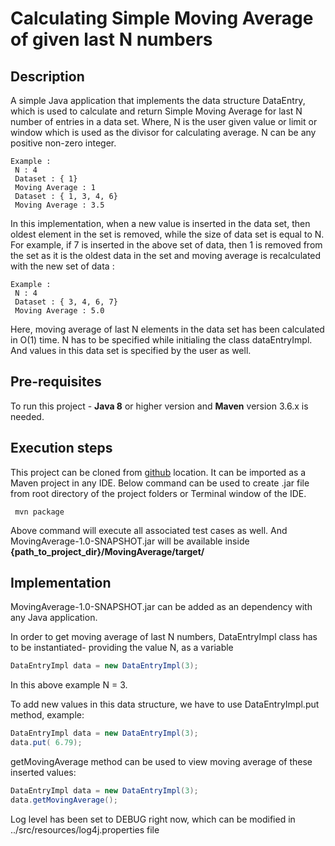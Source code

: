 # Calculating Simple Moving Average of given last N numbers

## Description

A simple Java application that implements the data structure DataEntry, which is used to calculate and return Simple Moving Average 
for last N number of entries in a data set. Where, N is the user given value or limit or window which is used as the divisor for 
calculating average. N can be any positive non-zero integer.

```
Example :   
 N : 4 
 Dataset : { 1}
 Moving Average : 1
 Dataset : { 1, 3, 4, 6}
 Moving Average : 3.5
```
In this implementation, when a new value is inserted in the data set, then oldest element in the set is removed, while the size of data set is equal to N. 
For example, if 7 is inserted in the above set of data, then 1 is removed from the set as it is the oldest data in the set and moving average 
is recalculated with the new set of data :
```
Example :   
 N : 4
 Dataset : { 3, 4, 6, 7}
 Moving Average : 5.0
```
Here, moving average of last N elements in the data set has been calculated in O(1) time. 
N has to be specified while initialing the class dataEntryImpl. And values in this data set is specified by the user as well.

## Pre-requisites
To run this project - 
    **Java 8** or higher version and
    **Maven** version 3.6.x is needed.


## Execution steps

This project can be cloned from [github](https://github.com/baisalilaha/sde_coding_challenge) location.
It can be imported as a Maven project in any IDE.
Below command can be used to create .jar file from root directory of the project folders or Terminal window of the  IDE.

     mvn package

Above command will execute all associated test cases as well. And MovingAverage-1.0-SNAPSHOT.jar will be available inside
**{path_to_project_dir}/MovingAverage/target/**



## Implementation

MovingAverage-1.0-SNAPSHOT.jar can be added as an dependency with any Java application.

In order to get moving average of last N numbers, DataEntryImpl class has to be instantiated- providing the value N, as a variable
```java
DataEntryImpl data = new DataEntryImpl(3);
```
In this above example N = 3.

To add new values in this data structure, we have to use DataEntryImpl.put method, example: 
```java
DataEntryImpl data = new DataEntryImpl(3);
data.put( 6.79);
```   
getMovingAverage method can be used to view moving average of these inserted values:
```java
DataEntryImpl data = new DataEntryImpl(3);
data.getMovingAverage();
``` 

Log level has been set to DEBUG right now, which can be modified in   ../src/resources/log4j.properties file